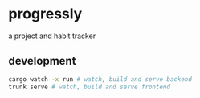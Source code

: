 # progressly

a project and habit tracker

## development

```sh
cargo watch -x run # watch, build and serve backend
trunk serve # watch, build and serve frontend
```